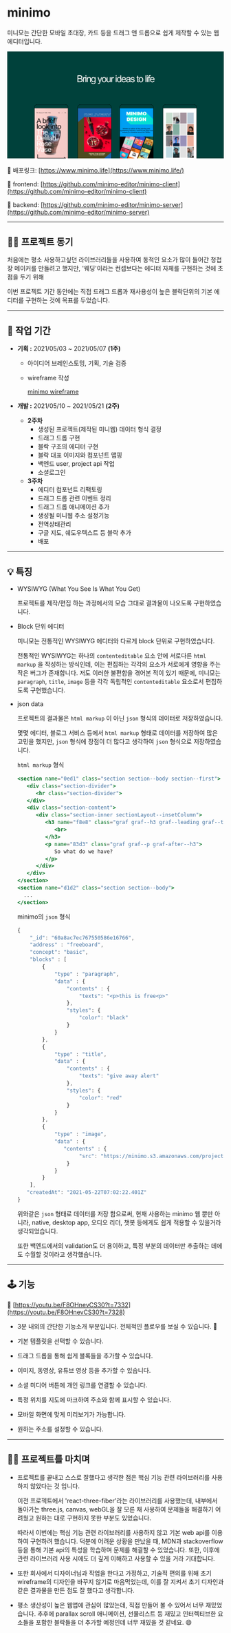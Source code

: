 # minimo

미니모는 간단한 모바일 초대장, 카드 등을 드래그 앤 드롭으로 쉽게 제작할 수 있는 웹 에디터입니다.

![메인사진](./public/assets/background.png)

🔗  배포링크: [https://www.minimo.life](https://www.minimo.life/)

🔗  frontend: [https://github.com/minimo-editor/minimo-client](https://github.com/minimo-editor/minimo-client)

🔗  backend: [https://github.com/minimo-editor/minimo-server](https://github.com/minimo-editor/minimo-server)

---

## 🧑‍💻  **프로젝트 동기**

처음에는 평소 사용하고싶던 라이브러리들을 사용하여 동적인 요소가 많이 들어간 청첩장 메이커를 만들려고 했지만, '웨딩'이라는 컨셉보다는 에디터 자체를 구현하는 것에 초점을 두기 위해

이번 프로젝트 기간 동안에는 직접 드래그 드롭과 재사용성이 높은 블락단위의 기본 에디터를 구현하는 것에 목표를 두었습니다.

---

## 📅  **작업 기간**

- **기획 :** 2021/05/03 ~ 2021/05/07 **(1주)**
    - 아이디어 브레인스토밍, 기획, 기술 검증
    - wireframe 작성

        [minimo wireframe](https://www.notion.so/minimo-wireframe-3fd7effb57b54c0791e1b793b5f5fbdd)

- **개발 :** 2021/05/10 ~ 2021/05/21 **(2주)**
    - **2주차**
        - 생성된 프로젝트(제작된 미니웹) 데이터 형식 결정
        - 드래그 드롭 구현
        - 블락 구조의 에디터 구현
        - 블락 대표 이미지와 컴포넌트 맵핑
        - 백엔드 user, project api 작업
        - 소셜로그인
    - **3주차**
        - 에디터 컴포넌트 리팩토링
        - 드래그 드롭 관련 이벤트 정리
        - 드래그 드롭 애니메이션 추가
        - 생성될 미니웹 주소 설정기능
        - 전역상태관리
        - 구글 지도, 쉐도우텍스트 등 블락 추가
        - 배포

---

## 💡 특징

- WYSIWYG (What You See Is What You Get)

    프로젝트를 제작/편집 하는 과정에서의 모습 그대로 결과물이 나오도록 구현하였습니다.

- Block 단위 에디터

    미니모는 전통적인 WYSIWYG 에디터와 다르게 block 단위로 구현하였습니다.

    전통적인 WYSIWYG는 하나의 `contenteditable` 요소 안에 서로다른 `html markup` 을 작성하는 방식인데, 이는 편집하는 각각의 요소가 서로에게 영향을 주는 작은 버그가 존재합니다. 저도 이러한 불편함을 겪어본 적이 있기 때문에, 미니모는 `paragraph`, `title`, `image` 등을 각각 독립적인 `contenteditable` 요소로서 편집하도록 구현했습니다.

- json data

    프로젝트의 결과물은 `html markup` 이 아닌 `json` 형식의 데이터로 저장하였습니다.

    몇몇 에디터, 블로그 서비스 등에서 `html markup` 형태로 데이터를 저장하여 많은 고민을 했지만, `json` 형식에 장점이 더 많다고 생각하여 `json` 형식으로 저장하였습니다.

    `html markup` 형식

    ```jsx
    <section name="0ed1" class="section section--body section--first">
       <div class="section-divider">
          <hr class="section-divider">
       </div>
       <div class="section-content">
          <div class="section-inner sectionLayout--insetColumn">
             <h3 name="f8e8" class="graf graf--h3 graf--leading graf--title">
                <br>
             </h3>
             <p name="83d3" class="graf graf--p graf-after--h3">
                So what do we have?
             </p>
          </div>
       </div>
    </section>
    <section name="d1d2" class="section section--body">
      ...
    </section>
    ```

     minimo의 `json` 형식

    ```jsx
    {
        "_id": "60a8ac7ec767550586e16766",
        "address" : "freeboard",
        "concept": "basic",
        "blocks" : [
            {
                "type" : "paragraph",
                "data" : {
                    "contents" : {
                        "texts": "<p>this is free<p>"
                    },
                    "styles": {
                        "color": "black"
                    }
                }
            },
            {
                "type" : "title",
                "data" : {
                    "contents" : {
                        "texts": "give away alert"
                    },
                    "styles": {
                        "color": "red"
                    }
                }
            },
            {
                "type" : "image",
                "data" : {
                   "contents" : {
                        "src": "https://minimo.s3.amazonaws.com/project-image/any.png"
                    }
                }
            }
        ],
       "createdAt": "2021-05-22T07:02:22.401Z"
    }
    ```

    위와같은 `json` 형태로 데이터를 저장 함으로써, 현재 사용하는 minimo 웹 뿐만 아니라, native, desktop app, 오디오 리더, 챗봇 등에게도 쉽게 적용할 수 있을거라 생각되었습니다.

    또한 백엔드에서의 validation도 더 용이하고, 특정 부분의 데이터만 추출하는 데에도 수월할 것이라고 생각했습니다.

---

## 🕹 기능

🔗  [https://youtu.be/F8OHnevCS30?t=7332](https://youtu.be/F8OHnevCS30?t=7328)

- 3분 내외의 간단한 기능소개 부분입니다. 전체적인 플로우를 보실 수 있습니다.  🙂

- 기본 템플릿을 선택할 수 있습니다.
- 드래그 드롭을 통해 쉽게 블록들을 추가할 수 있습니다.
- 이미지, 동영상, 유튜브 영상 등을 추가할 수 있습니다.
- 소셜 미디어 버튼에 개인 링크를 연결할 수 있습니다.
- 특정 위치를 지도에 마크하여 주소와 함께 표시할 수 있습니다.
- 모바일 화면에 맞게 미리보기가 가능합니다.
- 원하는 주소를 설정할 수 있습니다.

---

## 🙇‍♂️ **프로젝트를 마치며**

- 프로젝트를 끝내고 스스로 잘했다고 생각한 점은 핵심 기능 관련 라이브러리를 사용하지 않았다는 것 입니다.

    이전 프로젝트에서 'react-three-fiber'라는 라이브러리를 사용했는데, 내부에서 돌아가는 three.js, canvas, webGL을 잘 모른 채 사용하여 문제들을 해결하기 어려웠고 원하는 대로 구현하지 못한 부분도 있었습니다.

    따라서 이번에는 핵심 기능 관련 라이브러리를 사용하지 않고 기본 web api를 이용하여 구현하려 했습니다. 덕분에 어려운 상황을 만났을 때, MDN과 stackoverflow 등을 통해 기본 api의 특성을 학습하며 문제를 해결할 수 있었습니다. 또한, 이후에 관련 라이브러리 사용 시에도 더 깊게 이해하고 사용할 수 있을 거라 기대합니다.

- 또한 회사에서 디자이너님과 작업을 한다고 가정하고, 기술적 편의를 위해 초기 wireframe의 디자인을 바꾸지 않기로 마음먹었는데, 이를 잘 지켜서 초기 디자인과 같은 결과물을 만든 점도 잘 했다고 생각합니다.

- 평소 생산성이 높은 웹앱에 관심이 많았는데, 직접 만들어 볼 수 있어서 너무 재밌었습니다. 추후에 parallax scroll 애니메이션, 선물리스트 등 재밌고 인터렉티브한 요소들을 포함한 블락들을 더 추가할 예정인데 너무 재밌을 것 같네요. 😄
